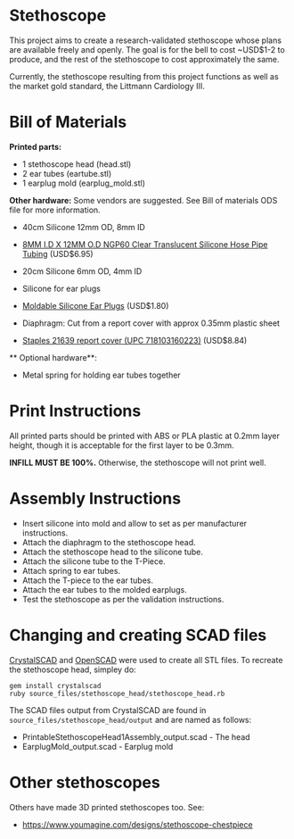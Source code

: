 Stethoscope
===========

This project aims to create a research-validated stethoscope whose plans are 
available freely and openly. The goal is for the bell to cost ~USD$1-2 to produce, 
and the rest of the stethoscope to cost approximately the same.

Currently, the stethoscope resulting from this project functions as well as the 
market gold standard, the Littmann Cardiology III.


Bill of Materials
=================

**Printed parts:**
* 1 stethoscope head (head.stl)
* 2 ear tubes (eartube.stl)
* 1 earplug mold (earplug_mold.stl)

**Other hardware:**
Some vendors are suggested. See Bill of materials ODS file for more information.
* 40cm Silicone 12mm OD, 8mm ID
 * [8MM I.D X 12MM O.D NGP60 Clear Translucent Silicone Hose Pipe Tubing](http://www.advancedfluidsolutions.co.uk/8mm-id-x-12mm-od-clear-transulcent-silicone-hose-pipe-tubing-2480-p.asp) (USD$6.95)

* 20cm Silicone 6mm OD, 4mm ID

* Silicone for ear plugs
 * [Moldable Silicone Ear Plugs](http://www.earplugstore.com/moldable-silicone-ear-plugs.html) (USD$1.80)

* Diaphragm: Cut from a report cover with approx 0.35mm plastic sheet
 * [Staples 21639 report cover (UPC 718103160223)](http://www.staples.ca/en/Staples-Swing-Lock-Report-Cover-Clear-with-Black-Spine-5-Pack/product_780953_2-CA_1_20001) (USD$8.84)
 
** Optional hardware**:
* Metal spring for holding ear tubes together



Print Instructions
==================

All printed parts should be printed with ABS or PLA plastic at 0.2mm layer height, 
though it is acceptable for the first layer to be 0.3mm.

**INFILL MUST BE 100%.** Otherwise, the stethoscope will not print well.


Assembly Instructions
=====================

* Insert silicone into mold and allow to set as per manufacturer instructions.
* Attach the diaphragm to the stethoscope head.
* Attach the stethoscope head to the silicone tube.
* Attach the silicone tube to the T-Piece.
* Attach spring to ear tubes.
* Attach the T-piece to the ear tubes.
* Attach the ear tubes to the molded earplugs.
* Test the stethoscope as per the validation instructions.


Changing and creating SCAD files
================================

[CrystalSCAD](https://github.com/Joaz/CrystalScad) and [OpenSCAD](http://www.openscad.org/) 
were used to create all STL files. To recreate the stethoscope head, simpley do:

``` shell
gem install crystalscad
ruby source_files/stethoscope_head/stethoscope_head.rb
```
The SCAD files output from CrystalSCAD are found in `source_files/stethoscope_head/output` and are named as follows:
* PrintableStethoscopeHead1Assembly_output.scad - The head
* EarplugMold_output.scad - Earplug mold

Other stethoscopes
==================
Others have made 3D printed stethoscopes too. See:
* https://www.youmagine.com/designs/stethoscope-chestpiece